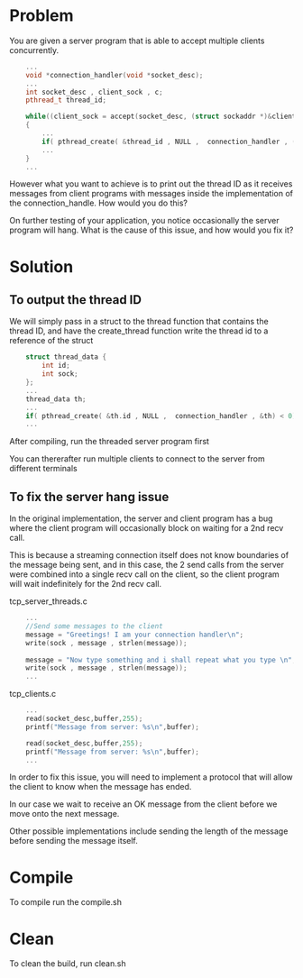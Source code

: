 # Problem

You are given a server program that is able to accept multiple clients concurrently.

```cpp
    ...
    void *connection_handler(void *socket_desc);
    ...
    int socket_desc , client_sock , c;
    pthread_t thread_id;

    while((client_sock = accept(socket_desc, (struct sockaddr *)&client, (socklen_t*)&c)) )
    {
        ...         
        if( pthread_create( &thread_id , NULL ,  connection_handler , (void*) client_sock) < 0)
        ...
    }
    ...
```
However what you want to achieve is to print out the thread ID as it receives messages from client programs with messages inside the implementation of the connection_handle. How would you do this?

On further testing of your application, you notice occasionally the server program will hang. What is the cause of this issue, and how would you fix it?

# Solution

## To output the thread ID

We will simply pass in a struct to the thread function that contains the thread ID, and have the create_thread function write the thread id to a reference of the struct

```cpp
    struct thread_data {
        int id;
        int sock;
    };
    ...
    thread_data th;
    ...
    if( pthread_create( &th.id , NULL ,  connection_handler , &th) < 0)
    ...
```

After compiling, run the threaded server program first

You can thererafter run multiple clients to connect to the server from different terminals

## To fix the server hang issue

In the original implementation, the server and client program has a bug where the client program will occasionally block on waiting for a 2nd recv call. 

This is because a streaming connection itself does not know boundaries of the message being sent, and in this case, the 2 send calls from the server were combined into a single recv call on the client, so the client program will wait indefinitely for the 2nd recv call.

tcp_server_threads.c
```cpp Server
    ...
    //Send some messages to the client
    message = "Greetings! I am your connection handler\n";
    write(sock , message , strlen(message));
     
    message = "Now type something and i shall repeat what you type \n";
    write(sock , message , strlen(message));
    ...
```

tcp_clients.c
```cpp Client
    ...
    read(socket_desc,buffer,255);
    printf("Message from server: %s\n",buffer);

    read(socket_desc,buffer,255);
    printf("Message from server: %s\n",buffer);
    ...
```

In order to fix this issue, you will need to implement a protocol that will allow the client to know when the message has ended.

In our case we wait to receive an OK message from the client before we move onto the next message.

Other possible implementations include sending the length of the message before sending the message itself.

# Compile
To compile run the compile.sh

# Clean
To clean the build, run clean.sh